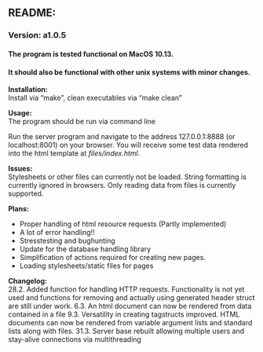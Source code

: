 ## README:

### Version: a1.0.5

#### The program is tested functional on MacOS 10.13.
#### It should also be functional with other unix systems with minor changes.

__Installation:__<br>
Install via “make”, clean executables via “make clean”

__Usage:__<br>
The program should be run via command line

Run the server program and navigate to the address 127.0.0.1:8888
(or localhost:8001) on your browser. You will receive some test data
rendered into the html template at _files/index.html_.

__Issues:__<br>
Stylesheets or other files can currently not be loaded.
String formatting is currently ignored in browsers. Only reading data from files is currently supported.

__Plans:__<br>
- Proper handling of html resource requests (Partly implemented)<br>
- A lot of error handling!!<br>
- Stresstesting and bughunting
- Update for the database handling library
- Simplification of actions required for creating new pages.
- Loading stylesheets/static files for pages

__Changelog:__<br>
28.2. Added function for handling HTTP requests. Functionality is not yet used and functions for removing and actually using generated header struct are still under work.
6.3. An html document can now be rendered from data contained in a file
9.3. Versatility in creating tagstructs improved. HTML documents can now be rendered from variable argument lists and standard lists along with files.
31.3. Server base rebuilt allowing multiple users and stay-alive connections via multithreading
